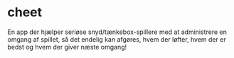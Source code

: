 # cheet
En app der hjælper seriøse snyd/tænkebox-spillere med at administrere en omgang af spillet, så det endelig kan afgøres, hvem der løfter, hvem der er bedst og hvem der giver næste omgang!
